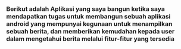 ### Berikut adalah Aplikasi yang saya bangun ketika saya mendapatkan tugas untuk membangun sebuah aplikasi android yang mempunyai kegunaan untuk menampilkan sebuah berita, dan memberikan kemudahan kepada user dalam mengetahui berita melalui fitur-fitur yang tersedia
